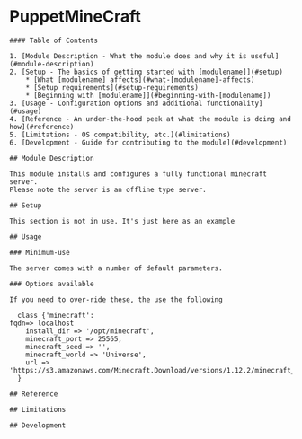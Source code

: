 # PuppetMineCraft

    #### Table of Contents

    1. [Module Description - What the module does and why it is useful](#module-description)
    2. [Setup - The basics of getting started with [modulename]](#setup)
        * [What [modulename] affects](#what-[modulename]-affects)
        * [Setup requirements](#setup-requirements)
        * [Beginning with [modulename]](#beginning-with-[modulename])
    3. [Usage - Configuration options and additional functionality](#usage)
    4. [Reference - An under-the-hood peek at what the module is doing and how](#reference)
    5. [Limitations - OS compatibility, etc.](#limitations)
    6. [Development - Guide for contributing to the module](#development)
    
    ## Module Description
    
    This module installs and configures a fully functional minecraft server. 
    Please note the server is an offline type server.
    
    ## Setup
    
    This section is not in use. It's just here as an example
    
    ## Usage
    
    ### Minimum-use
    
    The server comes with a number of default parameters. 
    
    ### Options available
    
    If you need to over-ride these, the use the following
    
      class {'minecraft':
	fqdn=> localhost    
        install_dir => '/opt/minecraft',
        minecraft_port => 25565,
        minecraft_seed => '',
        minecraft_world => 'Universe',
        url => 'https://s3.amazonaws.com/Minecraft.Download/versions/1.12.2/minecraft_server.1.12.2.jar',        
      }
       
    ## Reference
    
    ## Limitations
    
    ## Development
